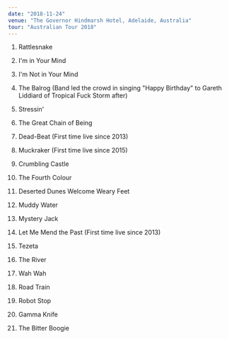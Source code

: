 ```yaml
---
date: "2018-11-24"
venue: "The Governor Hindmarsh Hotel, Adelaide, Australia"
tour: "Australian Tour 2018"
---
```



 1. Rattlesnake

 2. I'm in Your Mind

 3. I'm Not in Your Mind

 4. The Balrog
    (Band led the crowd in singing "Happy Birthday" to Gareth Liddiard
    of Tropical Fuck Storm after)

 5. Stressin'

 6. The Great Chain of Being

 7. Dead-Beat
    (First time live since 2013)

 8. Muckraker
    (First time live since 2015)

 9. Crumbling Castle

10. The Fourth Colour

11. Deserted Dunes Welcome Weary Feet

12. Muddy Water

13. Mystery Jack

14. Let Me Mend the Past
    (First time live since 2013)

15. Tezeta

16. The River

17. Wah Wah

18. Road Train

19. Robot Stop

20. Gamma Knife

21. The Bitter Boogie


